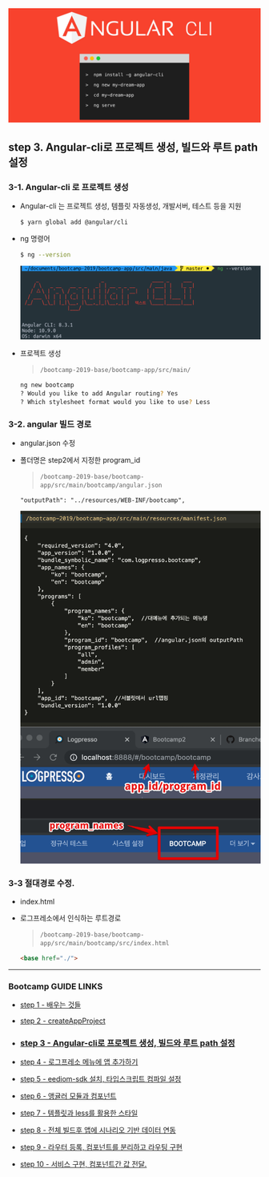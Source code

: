 <img src="images/step3.png">

## step 3. Angular-cli로 프로젝트 생성, 빌드와 루트 path 설정

### 3-1. Angular-cli 로 프로젝트 생성

- Angular-cli 는 프로젝트 생성, 템플릿 자동생성, 개발서버, 테스트 등을 지원

	```bash
	$ yarn global add @angular/cli
	```

- ng 명령어

	```bash
	$ ng --version
	```

	<img src="images/angular-cli.png">

- 프로젝트 생성

	
	>`/bootcamp-2019-base/bootcamp-app/src/main/`
	```bash
	ng new bootcamp
	? Would you like to add Angular routing? Yes
	? Which stylesheet format would you like to use? Less
	```
	
### 3-2. angular 빌드 경로

- angular.json 수정

- 폴더명은 step2에서 지정한 program_id

	>`/bootcamp-2019-base/bootcamp-app/src/main/bootcamp/angular.json`
	```
	"outputPath": "../resources/WEB-INF/bootcamp",
	```
	<img src="images/pack.png" width=1200>
	
### 3-3 절대경로 수정.
- index.html

- 로그프레소에서 인식하는 루트경로
	
	>`/bootcamp-2019-base/bootcamp-app/src/main/bootcamp/src/index.html`
	```html
	<base href="./">
	```
---
### Bootcamp GUIDE LINKS
* [step 1 - 배우는 것들](step1.md)

* [step 2 - createAppProject](step2.md)

* ### [step 3 - Angular-cli로 프로젝트 생성, 빌드와 루트 path 설정](step3.md)

* [step 4 - 로그프레소 메뉴에 앱 추가하기](step4.md)

* [step 5 - eediom-sdk 설치, 타입스크립트 컴파일 설정](step5.md)

* [step 6 - 앵귤러 모듈과 컴포넌트](step6.md)

* [step 7 - 템플릿과 less를 활용한 스타일](step7.md)

* [step 8 - 전체 빌드후 앱에 시나리오 기반 데이터 연동](step8.md)

* [step 9 - 라우터 등록, 컴포넌트를 분리하고 라우팅 구현](step9.md)

* [step 10 - 서비스 구현, 컴포넌트간 값 전달.](step10.md)
